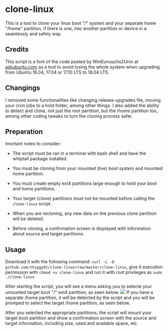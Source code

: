 # clone-linux

This is a tool to clone your linux boot "/" system and your separate home "/home" partition, if there is one, into 
another partition or device in a seamlessly and safely way.

## Credits 
 
This script is a fork of the code posted by WinEunuuchs2Unix at [askubuntu.com](https://bit.ly/34RNGbv) as a tool to avoid
losing the whole system when upgrading from Ubuntu 16.04, 17.04 or 17.10 LTS to 18.04 LTS.

## Changings

I removed some functionalities like changing release-upgrades file, moving your cron jobs to a hold folder, among other
things. I also added the ability to detect and clone, not just the root partition, but the /home partition too, among 
other coding tweaks to turn the cloning process safer.

## Preparation

Imortant notes to consider:

* The script must be ran in a terminal with bash shell and have the whiptail package installed.

* You must be cloning from your mounted (live) boot system and mounted home partition.

* You must create empty ext4 partitions large enough to hold your boot and home partitions.

* Your target (clone) partitions must not be mounted before calling the `clone-linux` script.

* When you are recloning, any new data on the previous clone partition will be deleted.

* Before cloning, a confirmation screen is displayed with information about source and target partitions.

## Usage

Download it with the following command: `curl -L -O github.com/thiggy01/clone-linux/raw/master/clone-linux`, give it
execution permission with `chmod +x clone-linux` and run it with root privileges as `sudo ./clone-linux`

After starting the script, you will see a menu asking you to selecte your umounted target boot "/" ext4 partition, as
seen below.
<img style="float: center;" src="https://i.imgur.com/X7MVELD.png">
If you have a separate /home partition, it will be detected by the script and you will be promped to select the target
/home partition, as seen below.

After you selected the appropriate partitions, the script will mount your target boot partition and show a confirmation
screen with the source and target information, including size, used and available space, etc.

